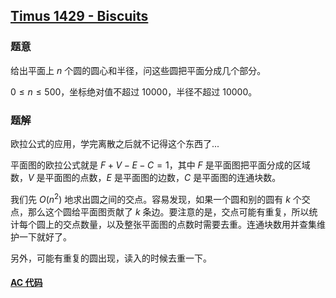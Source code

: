 ## [Timus 1429 - Biscuits](http://acm.timus.ru/problem.aspx?space=1&num=1429)

### 题意

给出平面上 $n$ 个圆的圆心和半径，问这些圆把平面分成几个部分。

$0 \le n \le 500$，坐标绝对值不超过 10000，半径不超过 10000。

### 题解

欧拉公式的应用，学完离散之后就不记得这个东西了...

平面图的欧拉公式就是 $F+V-E-C = 1$，其中 $F$ 是平面图把平面分成的区域数，$V$ 是平面图的点数，$E$ 是平面图的边数，$C$ 是平面图的连通块数。

我们先 $O(n^2)$ 地求出圆之间的交点。容易发现，如果一个圆和别的圆有 $k$ 个交点，那么这个圆给平面图贡献了 $k$ 条边。要注意的是，交点可能有重复，所以统计每个圆上的交点数量，以及整张平面图的点数时需要去重。连通块数用并查集维护一下就好了。

另外，可能有重复的圆出现，读入的时候去重一下。

#### [AC 代码](https://github.com/TsReaper/Competitive-Programming/blob/master/timus/1429/sol.cpp)
